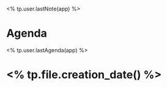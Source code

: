 <% tp.user.lastNote(app) %>

# Agenda

<% tp.user.lastAgenda(app) %>

# <% tp.file.creation_date() %>
